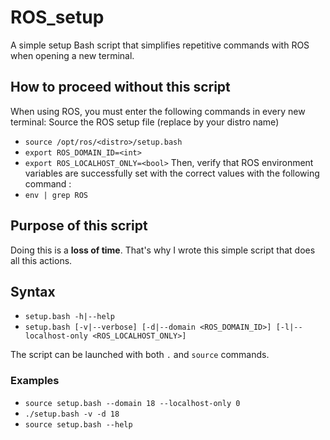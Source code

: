 
# ROS_setup

A simple setup Bash script that simplifies repetitive commands with ROS when opening a new terminal.

## How to proceed without this script

When using ROS, you must enter the following commands in every new terminal:
Source the ROS setup file (replace <distro> by your distro name)
- `source /opt/ros/<distro>/setup.bash`
- `export ROS_DOMAIN_ID=<int>`
- `export ROS_LOCALHOST_ONLY=<bool>`
Then, verify that ROS environment variables are successfully set with the correct values with the following command :
- `env | grep ROS`

## Purpose of this script

Doing this is a **loss of time**. That's why I wrote this simple script that does all this actions.

## Syntax
- `setup.bash -h|--help`
- `setup.bash [-v|--verbose] [-d|--domain <ROS_DOMAIN_ID>] [-l|--localhost-only <ROS_LOCALHOST_ONLY>]`

The script can be launched with both `.` and `source` commands.

### Examples

- `source setup.bash --domain 18 --localhost-only 0`
- `./setup.bash -v -d 18`
- `source setup.bash --help`
